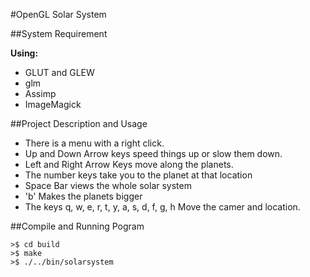 #OpenGL Solar System

##System Requirement

**Using:**
- GLUT and GLEW
- glm
- Assimp
- ImageMagick

##Project Description and Usage

- There is a menu with a right click.
- Up and Down Arrow keys speed things up or slow them down.
- Left and Right Arrow Keys move along the planets.
- The number keys take you to the planet at that location
- Space Bar views the whole solar system
- 'b' Makes the planets bigger
- The keys q, w, e, r, t, y, a, s, d, f, g, h Move the camer and location.

##Compile and Running Pogram

	>$ cd build
	>$ make
	>$ ./../bin/solarsystem

